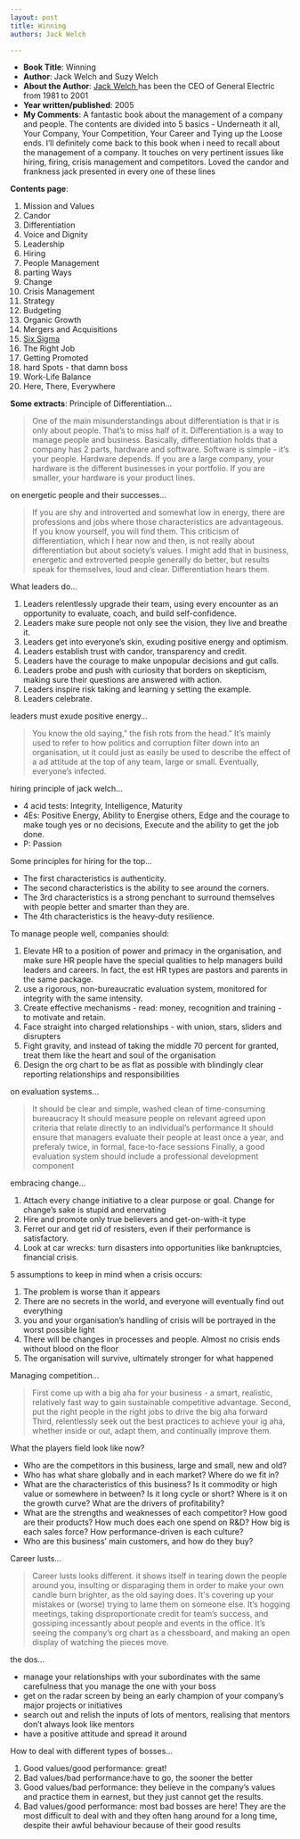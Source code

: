 ```yaml
---
layout: post
title: Winning
authors: Jack Welch

---
```


- **Book Title**: Winning
- **Author**: Jack Welch and Suzy Welch
- **About the Author**: [Jack Welch ](http://en.wikipedia.org/wiki/Jack_Welch)has been the CEO of General Electric from 1981 to 2001
- **Year written/published**: 2005
- **My Comments**: A fantastic book about the management of a company and people. The contents are divided into 5 basics - Underneath it all, Your Company, Your Competition, Your Career and Tying up the Loose ends. I’ll definitely come back to this book when i need to recall about the management of a company. It touches on very pertinent issues like hiring, firing, crisis management and competitors. Loved the candor and frankness jack presented in every one of these lines

**Contents page**:

1. Mission and Values
2. Candor
3. Differentiation
4. Voice and Dignity
5. Leadership
6. Hiring
7. People Management
8. parting Ways
9. Change
10. Crisis Management
11. Strategy
12. Budgeting
13. Organic Growth
14. Mergers and Acquisitions
15. [Six Sigma](http://en.wikipedia.org/wiki/Six_Sigma)
16. The Right Job
17. Getting Promoted
18. hard Spots - that damn boss
19. Work-Life Balance
20. Here, There, Everywhere

**Some extracts**: Principle of Differentiation…

> One of the main misunderstandings about differentiation is that ir is only about people. That’s to miss half of it. Differentiation is a way to manage people and business. Basically, differentiation holds that a company has 2 parts, hardware and software. Software is simple - it’s your people. Hardware depends. If you are a large company, your hardware is the different businesses in your portfolio. If you are smaller, your hardware is your product lines.

on energetic people and their successes…

> If you are shy and introverted and somewhat low in energy, there are professions and jobs where those characteristics are advantageous. If you know yourself, you will find them. This criticism of differentiation, which I hear now and then, is not really about differentiation but about society’s values. I might add that in business, energetic and extroverted people generally do better, but results speak for themselves, loud and clear. Differentiation hears them.

What leaders do…

1. Leaders relentlessly upgrade their team, using every encounter as an opportunity to evaluate, coach, and build self-confidence.
2. Leaders make sure people not only see the vision, they live and breathe it.
3. Leaders get into everyone’s skin, exuding positive energy and optimism.
4. Leaders establish trust with candor, transparency and credit.
5. Leaders have the courage to make unpopular decisions and gut calls.
6. Leaders probe and push with curiosity that borders on skepticism, making sure their questions are answered with action.
7. Leaders inspire risk taking and learning y setting the example.
8. Leaders celebrate.

leaders must exude positive energy…

> You know the old saying,” the fish rots from the head.” It’s mainly used to refer to how politics and corruption filter down into an organisation, ut it could just as easily be used to describe the effect of a ad attitude at the top of any team, large or small. Eventually, everyone’s infected.

hiring principle of jack welch…

- 4 acid tests: Integrity, Intelligence, Maturity
- 4Es: Positive Energy, Ability to Energise others, Edge and the courage to make tough yes or no decisions, Execute and the ability to get the job done.
- P: Passion

Some principles for hiring for the top…

- The first characteristics is authenticity.
- The second characteristics is the ability to see around the corners.
- The 3rd characteristics is a strong penchant to surround themselves with people better and smarter than they are.
- The 4th characteristics is the heavy-duty resilience.

To manage people well, companies should:

1. Elevate HR to a position of power and primacy in the organisation, and make sure HR people have the special qualities to help managers build leaders and careers. In fact, the est HR types are pastors and parents in the same package.
2. use a rigorous, non-bureaucratic evaluation system, monitored for integrity with the same intensity.
3. Create effective mechanisms - read: money, recognition and training - to motivate and retain.
4. Face straight into charged relationships - with union, stars, sliders and disrupters
5. Fight gravity, and instead of taking the middle 70 percent for granted, treat them like the heart and soul of the organisation
6. Design the org chart to be as flat as possible with blindingly clear reporting relationships and responsibilities

on evaluation systems…

> It should be clear and simple, washed clean of time-consuming bureaucracy It should measure people on relevant agreed upon criteria that relate directly to an individual’s performance It should ensure that managers evaluate their people at least once a year, and preferaly twice, in formal, face-to-face sessions Finally, a good evaluation system should include a professional development component

embracing change…

1. Attach every change initiative to a clear purpose or goal. Change for change’s sake is stupid and enervating
2. Hire and promote only true believers and get-on-with-it type
3. Ferret our and get rid of resisters, even if their performance is satisfactory.
4. Look at car wrecks: turn disasters into opportunities like bankruptcies, financial crisis.

5 assumptions to keep in mind when a crisis occurs:

1. The problem is worse than it appears
2. There are no secrets in the world, and everyone will eventually find out everything
3. you and your organisation’s handling of crisis will be portrayed in the worst possible light
4. There will be changes in processes and people. Almost no crisis ends without blood on the floor
5. The organisation will survive, ultimately stronger for what happened

Managing competition…

> First come up with a big aha for your business - a smart, realistic, relatively fast way to gain sustainable competitive advantage. Second, put the right people in the right jobs to drive the big aha forward Third, relentlessly seek out the best practices to achieve your ig aha, whether inside or out, adapt them, and continually improve them.

What the players field look like now?

- Who are the competitors in this business, large and small, new and old?
- Who has what share globally and in each market? Where do we fit in?
- What are the characteristics of this business? Is it commodity or high value or somewhere in between? Is it long cycle or short? Where is it on the growth curve? What are the drivers of profitability?
- What are the strengths and weaknesses of each competitor? How good are their products? How much does each one spend on R&D? How big is each sales force? How performance-driven is each culture?
- Who are this business’ main customers, and how do they buy?

Career lusts…

> Career lusts looks different. it shows itself in tearing down the people around you, insulting or disparaging them in order to make your own candle burn brighter, as the old saying does. It's covering up your mistakes or (worse) trying to lame them on someone else. It’s hogging meetings, taking disproportionate credit for team’s success, and gossiping incessantly about people and events in the office. It’s seeing the company’s org chart as a chessboard, and making an open display of watching the pieces move.

the dos…

- manage your relationships with your subordinates with the same carefulness that you manage the one with your boss
- get on the radar screen by being an early champion of your company’s major projects or initiatives
- search out and relish the inputs of lots of mentors, realising that mentors don’t always look like mentors
- have a positive attitude and spread it around

How to deal with different types of bosses…

1. Good values/good performance: great!
2. Bad values/bad performance:have to go, the sooner the better
3. Good values/bad performance: they believe in the company’s values and practice them in earnest, but they just cannot get the results.
4. Bad values/good performance: most bad bosses are here! They are the most difficult to deal with and they often hang around for a long time, despite their awful behaviour because of their good results
